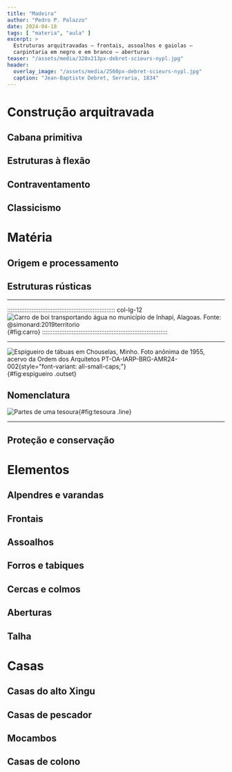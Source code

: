 ```yaml
---
title: "Madeira"
author: "Pedro P. Palazzo"
date: 2024-04-18
tags: [ "materia", "aula" ]
excerpt: >
  Estruturas arquitravadas – frontais, assoalhos e gaiolas –
  carpintaria em negro e em branco – aberturas
teaser: "/assets/media/320x213px-debret-scieurs-nypl.jpg"
header:
  overlay_image: "/assets/media/2560px-debret-scieurs-nypl.jpg"
  caption: "Jean-Baptiste Debret, Serraria, 1834"
---
```


# Construção arquitravada #

## Cabana primitiva ##

## Estruturas à flexão ##

## Contraventamento ##

## Classicismo ##

# Matéria #

## Origem e processamento ##

## Estruturas rústicas ##

----------------------------------------------------

:::::::::::::::::::::::::::::::::::::::::::::::::::::::::::::: col-lg-12
![Carro de boi transportando água no município de Inhapi, Alagoas. Fonte: @simonard:2019territorio](https://journals.openedition.org/confins/docannexe/image/20355/img-1.jpg){#fig:carro}
::::::::::::::::::::::::::::::::::::::::::::::::::::::::::::::::::::::::

----------------------------------------------------

![Espigueiro de tábuas em Chouselas, Minho. Foto anônima de 1955, acervo da Ordem dos Arquitetos [PT-OA-IARP-BRG-AMR24-002](http://www.oapix.org.pt/100000/1/1608,01,2/index.htm){style="font-variant: all-small-caps;"}](http://www.oapix.org.pt/imgs/thumb6/1325894983Q6rKL1fr1Jt84XQ1.jpg){#fig:espigueiro .outset}

## Nomenclatura ##

![Partes de uma tesoura](https://i.pinimg.com/originals/e5/87/2d/e5872d84eb7467cd8473d02a9115835c.jpg){#fig:tesoura .line}

----------------------------------------------------

## Proteção e conservação ##

# Elementos #

## Alpendres e varandas ##

## Frontais ##

## Assoalhos ##

## Forros e tabiques ##

## Cercas e colmos ##

## Aberturas ##

## Talha ##

# Casas #

## Casas do alto Xingu ##

## Casas de pescador ##

## Mocambos ##

## Casas de colono ##

